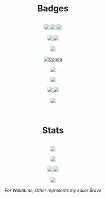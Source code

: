 <h1 align="center">
    Badges
</h1>
<br>
<div align="center">
    <a href="https://github.com/vivimouret29/mast1_ai">
        <img src="https://img.shields.io/github/languages/top/vivimouret29/mast1_ai">
    </a>
    <a href="https://github.com/vivimouret29/bot_discord">
        <img src="https://img.shields.io/github/languages/top/vivimouret29/bot_discord">
    </a>
    <a href="https://github.com/vivimouret29/CustomisedRandomPhoto">
        <img src="https://img.shields.io/github/languages/top/vivimouret29/CustomisedRandomPhoto">
    </a>
</div>
<br>
<div align="center">
    <a href="https://github.com/vivimouret29?tab=followers">
        <img src="https://img.shields.io/github/followers/vivimouret29" />
    </a>
    <a href="https://github.com/vivimouret29/bot_discord/stargazers">
        <img src="https://img.shields.io/github/stars/vivimouret29" />
    </a>
</div>
<br>
<div align="center">
    <a href="https://github-readme-stats.vercel.app/api/wakatime?username=vivimouret29&theme=dark&layout=default">
        <img src="https://wakatime.com/badge/user/f80f0750-f2e7-475a-a857-7e891df542a1.svg" />
    </a>
</div>
<br>
<div align="center">
    <a href="">
        <img alt="Conda" src="https://img.shields.io/conda/pn/conda-forge/py">
    </a>
</div>
<br>
<div align="center">
    <a href="https://discord.gg/abNbgfBfRY">
        <img src="https://img.shields.io/discord/818449610090741771" />
    </a>
</div>
<br>
<div align="center">
    <a href="https://www.twitch.tv/daftmob">
        <img src="https://img.shields.io/twitch/status/daftmob" />
    </a>
</div>
<br>
<div align="center">
    <a href="https://twitter.com/OldMemeArchive/status/1450096443490983946">
        <img src="https://img.shields.io/twitter/url?url=https%3A%2F%2Ftwitter.com%2Fjustviivs" />
    </a>
    <a href="https://twitter.com/batteryli/status/1478975562681286657">
        <img src="https://img.shields.io/twitter/follow/justviivs?style=social" />
    </a>
</div>
<br>
<div align="center">
    <a href="https://www.reddit.com/user/NumerousBreakfast119">
        <img src="https://img.shields.io/reddit/user-karma/combined/NumerousBreakfast119" />
    </a>
</div>
<br>

<br>
<h1 align="center">
    Stats
</h1>
<br>
<div align="center">
    <a href="https://github.com/vivimouret29">
        <img src="https://github-readme-stats.vercel.app/api?username=vivimouret29&show_icons=true&theme=dark" />
    </a>
</div>
<br>
<div align="center">
    <a href="https://github.com/vivimouret29">
        <img
            src="https://github-readme-stats.vercel.app/api/top-langs/?username=vivimouret29&langs_count=10&theme=dark&layout=compact" />
    </a>
</div>
<br>
<div align="center">
    <a href="https://github.com/vivimouret29/mast1_ai">
        <img src="https://github-readme-stats.vercel.app/api/pin/?username=vivimouret29&repo=mast1_ai&theme=dark" />
    </a>
    <a href="https://github.com/vivimouret29/bot_discord">
        <img src="https://github-readme-stats.vercel.app/api/pin/?username=vivimouret29&repo=bot_discord&theme=dark" />
    </a>
</div>
<br>
<div align="center">
    <a href="https://github.com/vivimouret29">
        <img
            src="https://github-readme-stats.vercel.app/api/wakatime?username=vivimouret29&theme=dark&layout=default" />
    </a>
</div>
<br>
<div align="center">
    <i>
        For Wakatime, Other represents my sailor Brave
    </i>
</div>
<br>

<!-- **vivimouret29/vivimouret29** is a ✨ _special_ ✨ repository because its `README.md` (this file) appears on your GitHub profile.

Here are some ideas to get you started:

- 🔭 I’m currently working on ...
- 🌱 I’m currently learning ...
- 👯 I’m looking to collaborate on ...
- 🤔 I’m looking for help with ...
- 💬 Ask me about ...
- 📫 How to reach me: ...
- 😄 Pronouns: ...
- ⚡ Fun fact: ... -->
